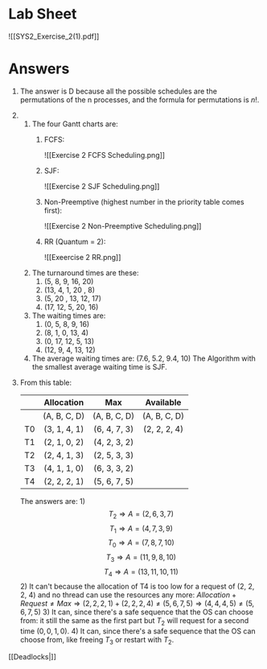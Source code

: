 # Lab Sheet

![[SYS2_Exercise_2(1).pdf]]

# Answers

1) The answer is D because all the possible schedules are the permutations of the n processes, and the formula for permutations is $n!$.
2) 
	1) The four Gantt charts are:
		1) FCFS:
		
			![[Exercise 2 FCFS Scheduling.png]] 
		2) SJF:
		
			![[Exercise 2 SJF Scheduling.png]]
		3) Non-Preemptive (highest number in the priority table comes first):

			![[Exercise 2 Non-Preemptive Scheduling.png]]
			
		4) RR (Quantum = 2):

			![[Exeercise 2 RR.png]]
	2) The turnaround times are these:
		1) (5, 8, 9, 16, 20)
		2) (13, 4, 1, 20 , 8)
		3) (5, 20 , 13, 12, 17)
		4) (17, 12, 5, 20, 16)
	3) The waiting times are:
		1) (0, 5, 8, 9, 16)
		2) (8, 1, 0, 13, 4)
		3) (0, 17, 12, 5, 13)
		4) (12, 9, 4, 13, 12)
	4) The average waiting times are:
		(7.6, 5.2, 9.4, 10)
		The Algorithm with the smallest average waiting time is SJF.
1) From this table:

	|     |  Allocation  |     Max      |  Available   |
	|:---:|:------------:|:------------:|:------------:|
	|     | (A, B, C, D) | (A, B, C, D) | (A, B, C, D) |
	| T0  | (3, 1, 4, 1) | (6, 4, 7, 3) | (2, 2, 2, 4) |
	| T1  | (2, 1, 0, 2) | (4, 2, 3, 2) |              |
	| T2  | (2, 4, 1, 3) | (2, 5, 3, 3) |              |
	| T3  | (4, 1, 1, 0) | (6, 3, 3, 2) |              |
	| T4  | (2, 2, 2, 1) | (5, 6, 7, 5) |              |

	The answers are:
	1)
		$$T_2 \Rightarrow A = (2, 6, 3, 7)$$
		$$T_1 \Rightarrow A = (4, 7, 3, 9)$$
		$$T_0 \Rightarrow A = (7, 8, 7, 10)$$
		$$T_3 \Rightarrow A = (11, 9, 8, 10)$$
		$$T_4 \Rightarrow A = (13, 11, 10, 11)$$
	2) It can't because the allocation of T4 is too low for a request of (2, 2, 2, 4) and no thread can use the resources any more: $Allocation + Request \neq Max \Rightarrow (2, 2, 2, 1) + (2, 2, 2, 4) \neq (5, 6, 7, 5) \Rightarrow (4, 4, 4, 5) \neq (5, 6, 7, 5)$
	3) It can, since there's a safe sequence that the OS can choose from: it still the same as the first part but $T_2$ will request for a second time $(0, 0, 1, 0)$.
	4) It can, since there's a safe sequence that the OS can choose from, like freeing $T_3$ or restart with $T_2$.

[[Deadlocks|]]